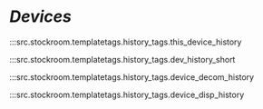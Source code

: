 # ***Devices***

:::src.stockroom.templatetags.history_tags.this_device_history

:::src.stockroom.templatetags.history_tags.dev_history_short

:::src.stockroom.templatetags.history_tags.device_decom_history

:::src.stockroom.templatetags.history_tags.device_disp_history
